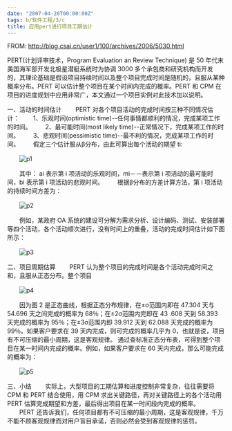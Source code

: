 ```yaml
---
date: "2007-04-20T00:00:00Z"
tags: b/软件工程/3/c
title: 应用pert进行项目工期估计
---
```


FROM: <http://blog.csai.cn/user1/100/archives/2006/5030.html>

PERT(计划评审技术，Program Evaluation an Review Technique) 是 50 年代末美国海军部开发北极星潜艇系统时为协调 3000 多个承包商和研究机构而开发的，其理论基础是假设项目持续时间以及整个项目完成时间是随机的，且服从某种概率分布。PERT 可以估计整个项目在某个时间内完成的概率。PERT 和 CPM 在项目的进度规划中应用非常广，本文通过一个项目实例对此技术加以说明。

一、活动的时间估计
　　PERT 对各个项目活动的完成时间按三种不同情况估计：
　　1、乐观时间(optimistic time)--任何事情都顺利的情况，完成某项工作的时间。
　　2、最可能时间(most likely time)--正常情况下，完成某项工作的时间。
　　3、悲观时间(pessimistic time)--最不利的情况，完成某项工作的时间。
　　假定三个估计服从β分布，由此可算出每个活动的期望 ti:

　　![p1]

　　其中： ai 表示第 i 项活动的乐观时间，mi－－表示第 i 项活动的最可能时间，bi 表示第 i 项活动的悲观时间。
　　根据β分布的方差计算方法，第 i 项活动的持续时间方差为：

　　![p2]

　　例如，某政府 OA 系统的建设可分解为需求分析、设计编码、测试、安装部署等四个活动，各个活动顺次进行，没有时间上的重叠，活动的完成时间估计如下图所示：

　　![p3]

二、项目周期估算
　　PERT 认为整个项目的完成时间是各个活动完成时间之和，且服从正态分布。整个项目

　　![p4]

　　因为图 2 是正态曲线，根据正态分布规律，在±σ范围内即在 47.304 天与 54.696 天之间完成的概率为 68％；在±2σ范围内完即在 43 .608 天到 58.393 天完成的概率为 95％；在±3σ范围内即 39.912 天到 62.088 天完成的概率为 99％。如果客户要求在 39 天内完成，则可完成的概率几乎为 0，也就是说，项目有不可压缩的最小周期，这是客观规律。
通过查标准正态分布表，可得到整个项目在某一时间内完成的概率。例如，如果客户要求在 60 天内完成，那么可能完成的概率为：

　　![p5]

三、小结
　　实际上，大型项目的工期估算和进度控制非常复杂，往往需要将 CPM 和 PERT 结合使用，用 CPM 求出关键路径，再对关键路径上的各个活动用 PERT 估算完成期望和方差，最后得出项目在某一时间段内完成的概率。
　　PERT 还告诉我们，任何项目都有不可压缩的最小周期，这是客观规律，千万不能不顾客观规律而对用户盲目承诺，否则必然会受到客观规律的惩罚。

[p1]: http://du1ab.one/images/2007/pert.gif
[p2]: http://du1ab.one/images/2007/pert1.gif
[p3]: http://du1ab.one/images/2007/pert2.gif
[p4]: http://du1ab.one/images/2007/pert3.gif
[p5]: http://du1ab.one/images/2007/pert4.gif
